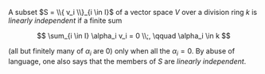 A subset $S = \\{ v_i \\}_{i \in I}$ of a vector space $V$ over a division ring $k$ is *linearly independent* if a finite sum

$$
\sum_{i \in I} \alpha_i v_i = 0 \\;, \qquad \alpha_i \in k
$$

(all but finitely many of $\alpha_i$ are 0) only when all the $\alpha_i = 0$. By abuse of language, one also says that the members of $S$ are *linearly independent*.
